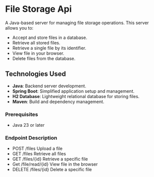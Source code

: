 # File Storage Api

A Java-based server for managing file storage operations. This server allows you to:
- Accept and store files in a database.
- Retrieve all stored files.
- Retrieve a single file by its identifier.
- View file in your browser.
- Delete files from the database.

## Technologies Used

- **Java**: Backend server development.
- **Spring Boot**: Simplified application setup and management.
- **H2 Database**: Lightweight relational database for storing files.
- **Maven**: Build and dependency management.


### Prerequisites
- Java 23 or later



### Endpoint Description
- POST	        /files	            Upload a file
- GET	            /files	            Retrieve all files
- GET	            /files/{id}	        Retrieve a specific file
- Get             /file/read/{id}     View file in the browser
- DELETE	        /files/{id}	        Delete a specific file